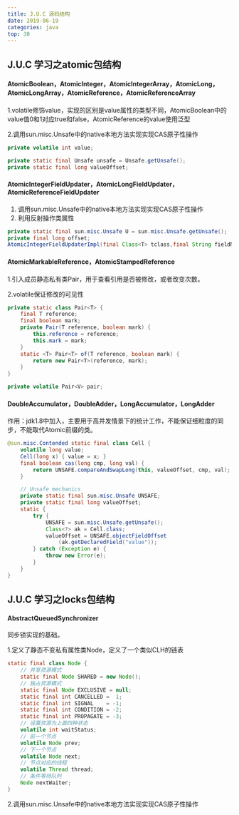 ```yaml
---
title: J.U.C 源码结构
date: 2019-06-19
categories: java
top: 30
---
```


## J.U.C 学习之atomic包结构

#### AtomicBoolean，AtomicInteger，AtomicIntegerArray，AtomicLong，AtomicLongArray，AtomicReference，AtomicReferenceArray

1.volatile修饰value，实现的区别是value属性的类型不同，AtomicBoolean中的value值0和1对应true和false，AtomicReference的value使用泛型

2.调用sun.misc.Unsafe中的native本地方法实现实现CAS原子性操作

```java
private volatile int value;

private static final Unsafe unsafe = Unsafe.getUnsafe();
private static final long valueOffset;
```

#### AtomicIntegerFieldUpdater，AtomicLongFieldUpdater，AtomicReferenceFieldUpdater

1. 调用sun.misc.Unsafe中的native本地方法实现实现CAS原子性操作
2. 利用反射操作类属性

```java
private static final sun.misc.Unsafe U = sun.misc.Unsafe.getUnsafe();
private final long offset;
AtomicIntegerFieldUpdaterImpl(final Class<T> tclass,final String fieldName,final Class<?> caller)
```

#### AtomicMarkableReference，AtomicStampedReference

1.引入成员静态私有类Pair，用于查看引用是否被修改，或者改变次数。

2.volatile保证修改的可见性

```java
private static class Pair<T> {
    final T reference;
    final boolean mark;
    private Pair(T reference, boolean mark) {
        this.reference = reference;
        this.mark = mark;
    }
    static <T> Pair<T> of(T reference, boolean mark) {
        return new Pair<T>(reference, mark);
    }
}

private volatile Pair<V> pair;
```

#### DoubleAccumulator，DoubleAdder，LongAccumulator，LongAdder

作用：jdk1.8中加入，主要用于高并发情景下的统计工作，不能保证细粒度的同步，不能取代Atomic前缀的类。

```java
@sun.misc.Contended static final class Cell {
    volatile long value;
    Cell(long x) { value = x; }
    final boolean cas(long cmp, long val) {
        return UNSAFE.compareAndSwapLong(this, valueOffset, cmp, val);
    }

    // Unsafe mechanics
    private static final sun.misc.Unsafe UNSAFE;
    private static final long valueOffset;
    static {
        try {
            UNSAFE = sun.misc.Unsafe.getUnsafe();
            Class<?> ak = Cell.class;
            valueOffset = UNSAFE.objectFieldOffset
                (ak.getDeclaredField("value"));
        } catch (Exception e) {
            throw new Error(e);
        }
    }
}
```

## J.U.C 学习之locks包结构

#### AbstractQueuedSynchronizer

同步锁实现的基础。

1.定义了静态不变私有属性类Node，定义了一个类似CLH的链表

```java
static final class Node {
    // 共享资源模式
    static final Node SHARED = new Node();
    // 独占资源模式
    static final Node EXCLUSIVE = null;
    static final int CANCELLED =  1;
    static final int SIGNAL    = -1;
    static final int CONDITION = -2;
    static final int PROPAGATE = -3;
    // 设置资源为上面四种状态
    volatile int waitStatus;
    // 前一个节点
    volatile Node prev;
    // 下一个节点
    volatile Node next;
    // 节点对应的线程
    volatile Thread thread;
    // 条件等待队列
    Node nextWaiter;
}
```

2.调用sun.misc.Unsafe中的native本地方法实现实现CAS原子性操作





